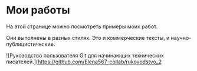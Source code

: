 # Мои работы
На этой странице можно посмотреть примеры моих работ. 

Они выполнены в разных стилях. Это и коммерческие тексты, и научно-публицистические.

![Руководство пользователя Git для начинающих технических писателей.](https://github.com/Elena567-collab/rukovodstvo_2
